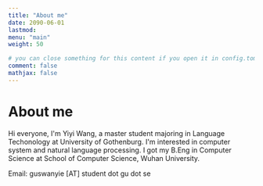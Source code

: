 ```yaml
---
title: "About me"
date: 2090-06-01
lastmod:  
menu: "main"
weight: 50

# you can close something for this content if you open it in config.toml.
comment: false
mathjax: false
---
```


# About me
Hi everyone, I'm Yiyi Wang, a master student majoring in Language Techonology at University of Gothenburg. I'm interested in computer system and natural language processing. I got my B.Eng in Computer Science at School of Computer Science, Wuhan University. 

Email: guswanyie [AT] student dot gu dot se
